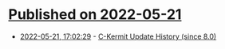# [Published on 2022-05-21](index.md)

* [2022-05-21, 17:02:29](https://news.ycombinator.com/item?id=31459620) - [C-Kermit Update History (since 8.0)](https://www.kermitproject.org/ckupdates.html)
